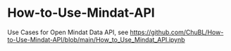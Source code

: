 # How-to-Use-Mindat-API
Use Cases for Open Mindat Data API, see https://github.com/ChuBL/How-to-Use-Mindat-API/blob/main/How_to_Use_Mindat_API.ipynb
